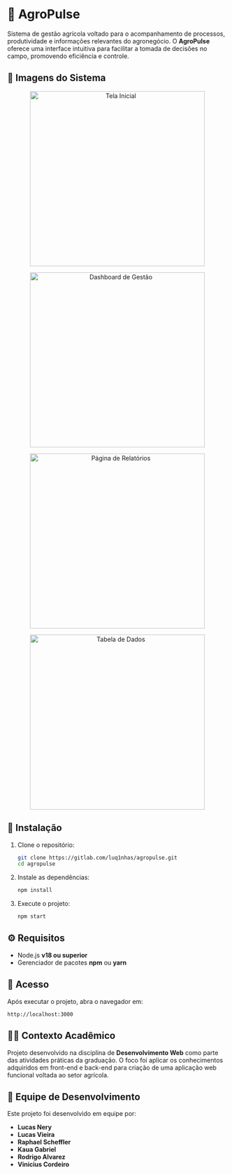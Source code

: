 # 🌱 AgroPulse

Sistema de gestão agrícola voltado para o acompanhamento de processos, produtividade e informações relevantes do agronegócio. O **AgroPulse** oferece uma interface intuitiva para facilitar a tomada de decisões no campo, promovendo eficiência e controle.

## 📸 Imagens do Sistema

<p align="center">
  <img width="400" alt="Tela Inicial" src="https://github.com/user-attachments/assets/fbe2b031-971a-4169-b2a6-ec9fa5d75796" />
</p>
<p align="center">
  <img width="400" alt="Dashboard de Gestão" src="https://github.com/user-attachments/assets/c3188a68-3a99-4802-b83d-49c8c1bd86d0" />
</p>
<p align="center">
  <img width="400" alt="Página de Relatórios" src="https://github.com/user-attachments/assets/3824d2e6-6e52-4f70-a584-d193c8924a3b" />
</p>
<p align="center">
  <img width="400" alt="Tabela de Dados" src="https://github.com/user-attachments/assets/909441d0-42cf-4985-b4a4-78947344b9fe" />
</p>


## 🧪 Instalação

1. Clone o repositório:
   ```bash
   git clone https://gitlab.com/luq1nhas/agropulse.git
   cd agropulse

2. Instale as dependências:

   ```bash
   npm install
   ```

3. Execute o projeto:

   ```bash
   npm start
   ```

## ⚙️ Requisitos

* Node.js **v18 ou superior**
* Gerenciador de pacotes **npm** ou **yarn**


## 🚀 Acesso

Após executar o projeto, abra o navegador em:

```
http://localhost:3000
```

## 👨‍🏫 Contexto Acadêmico

Projeto desenvolvido na disciplina de **Desenvolvimento Web** como parte das atividades práticas da graduação. O foco foi aplicar os conhecimentos adquiridos em front-end e back-end para criação de uma aplicação web funcional voltada ao setor agrícola.

## 👥 Equipe de Desenvolvimento

Este projeto foi desenvolvido em equipe por:

* **Lucas Nery**
* **Lucas Vieira**
* **Raphael Scheffler**
* **Kaua Gabriel**
* **Rodrigo Alvarez**
* **Vinicius Cordeiro**
